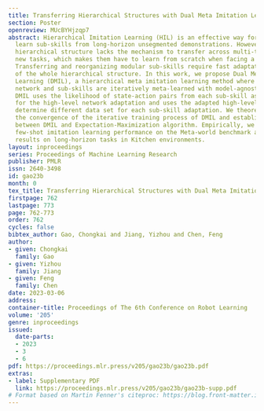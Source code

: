 ```yaml
---
title: Transferring Hierarchical Structures with Dual Meta Imitation Learning
section: Poster
openreview: MUcBYHjzqp7
abstract: Hierarchical Imitation Learning (HIL) is an effective way for robots to
  learn sub-skills from long-horizon unsegmented demonstrations. However, the learned
  hierarchical structure lacks the mechanism to transfer across multi-tasks or to
  new tasks, which makes them have to learn from scratch when facing a new situation.
  Transferring and reorganizing modular sub-skills require fast adaptation ability
  of the whole hierarchical structure. In this work, we propose Dual Meta Imitation
  Learning (DMIL), a hierarchical meta imitation learning method where the high-level
  network and sub-skills are iteratively meta-learned with model-agnostic meta-learning.
  DMIL uses the likelihood of state-action pairs from each sub-skill as the supervision
  for the high-level network adaptation and uses the adapted high-level network to
  determine different data set for each sub-skill adaptation. We theoretically prove
  the convergence of the iterative training process of DMIL and establish the connection
  between DMIL and Expectation-Maximization algorithm. Empirically, we achieve state-of-the-art
  few-shot imitation learning performance on the Meta-world benchmark and competitive
  results on long-horizon tasks in Kitchen environments.
layout: inproceedings
series: Proceedings of Machine Learning Research
publisher: PMLR
issn: 2640-3498
id: gao23b
month: 0
tex_title: Transferring Hierarchical Structures with Dual Meta Imitation Learning
firstpage: 762
lastpage: 773
page: 762-773
order: 762
cycles: false
bibtex_author: Gao, Chongkai and Jiang, Yizhou and Chen, Feng
author:
- given: Chongkai
  family: Gao
- given: Yizhou
  family: Jiang
- given: Feng
  family: Chen
date: 2023-03-06
address:
container-title: Proceedings of The 6th Conference on Robot Learning
volume: '205'
genre: inproceedings
issued:
  date-parts:
  - 2023
  - 3
  - 6
pdf: https://proceedings.mlr.press/v205/gao23b/gao23b.pdf
extras:
- label: Supplementary PDF
  link: https://proceedings.mlr.press/v205/gao23b/gao23b-supp.pdf
# Format based on Martin Fenner's citeproc: https://blog.front-matter.io/posts/citeproc-yaml-for-bibliographies/
---
```

